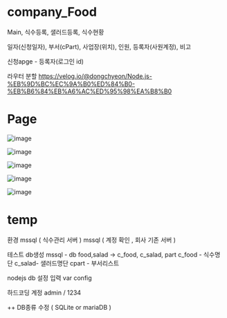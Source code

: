 # company_Food


 Main, 식수등록, 샐러드등록, 식수현황

 일자(신청일자), 부서(cPart), 사업장(위치), 인원, 등록자(사원계정), 비고

 신청apge - 등록자(로그인 id)

라우터 분할
https://velog.io/@dongchyeon/Node.js-%EB%9D%BC%EC%9A%B0%ED%84%B0-%EB%B6%84%EB%A6%AC%ED%95%98%EA%B8%B0   

   
# Page
![image](https://user-images.githubusercontent.com/70190887/172511171-e8f0057d-11f2-419b-8195-00bc48f5bc06.png)

![image](https://user-images.githubusercontent.com/70190887/172511219-36cd4178-c761-4130-8758-7f68d8019c3d.png)

![image](https://user-images.githubusercontent.com/70190887/172511226-a928a0a4-f904-46f2-ad9b-07825c527e1e.png)

![image](https://user-images.githubusercontent.com/70190887/172511246-341609bc-c1f5-4d79-90fd-ec6bfccd8188.png)

![image](https://user-images.githubusercontent.com/70190887/172511257-9860ce50-e774-43e3-9432-e70b47e3e26f.png)   

   

# temp
환경
mssql ( 식수관리 서버 )
mssql ( 계정 확인 , 회사 기존 서버 )


테스트
db생성
mssql - db food,salad -> c_food, c_salad, part
c_food - 식수명단
c_salad- 샐러드명단
cpart - 부서리스트


nodejs db 설정 입력
var config

하드코딩 계정
admin / 1234





++ 
DB종류 수정 ( SQLite or mariaDB )

